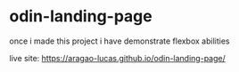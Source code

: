 # odin-landing-page
once i made this project i have demonstrate flexbox abilities

live site:
https://aragao-lucas.github.io/odin-landing-page/
